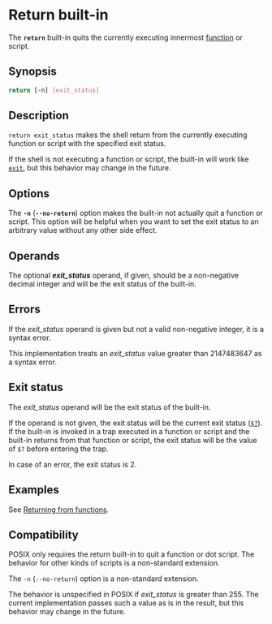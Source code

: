 # Return built-in

The **`return`** built-in quits the currently executing innermost [function](../language/functions.md) or script.

## Synopsis

```sh
return [-n] [exit_status]
```

## Description

`return exit_status` makes the shell return from the currently executing
function or script with the specified exit status.

If the shell is not executing a function or script, the built-in will work like [`exit`](exit.md), but this behavior may change in the future.

## Options

The **`-n`** (**`--no-return`**) option makes the built-in not actually quit
a function or script. This option will be helpful when you want to set the
exit status to an arbitrary value without any other side effect.

## Operands

The optional ***exit_status*** operand, if given, should be a non-negative
decimal integer and will be the exit status of the built-in.

## Errors

If the *exit_status* operand is given but not a valid non-negative integer,
it is a syntax error.

This implementation treats an *exit_status* value greater than 2147483647 as
a syntax error.

## Exit status

The *exit_status* operand will be the exit status of the built-in.

If the operand is not given, the exit status will be the current exit status ([`$?`](../language/parameters/special.md)). If the built-in is invoked in a trap executed in a function or script and the built-in returns from that function or script, the exit status will be the value of `$?` before entering the trap.

In case of an error, the exit status is 2.

## Examples

See [Returning from functions](../language/functions.md#returning-from-functions).

## Compatibility

POSIX only requires the return built-in to quit a function or dot script.
The behavior for other kinds of scripts is a non-standard extension.

The `-n` (`--no-return`) option is a non-standard extension.

The behavior is unspecified in POSIX if *exit_status* is greater than 255.
The current implementation passes such a value as is in the result, but this
behavior may change in the future.
